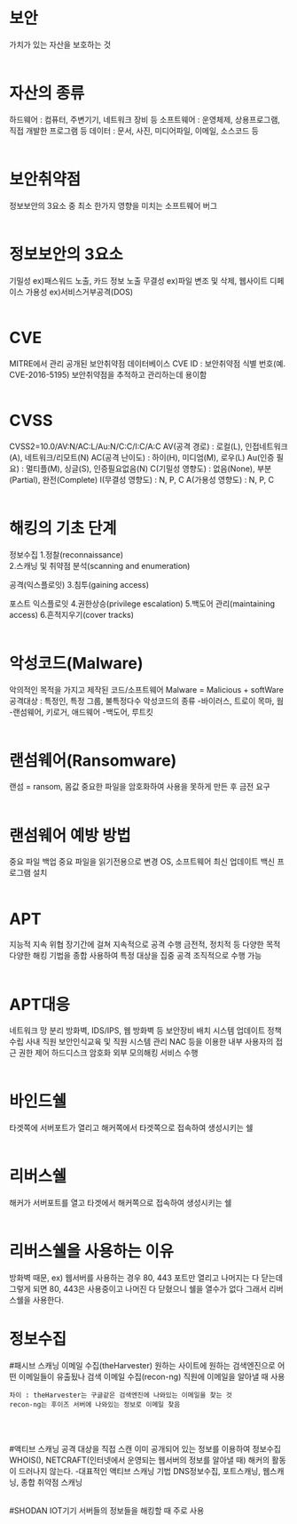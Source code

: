 # 보안 
가치가 있는 자산을 보호하는 것
<br></br>

# 자산의 종류 
하드웨어 : 컴퓨터, 주변기기, 네트워크 장비 등
소프트웨어 : 운영체제, 상용프로그램, 직접 개발한 프로그램 등
데이터 : 문서, 사진, 미디어파일, 이메일, 소스코드 등
<br></br>

# 보안취약점 
정보보안의 3요소 중 최소 한가지 영향을 미치는 소프트웨어 버그
<br></br>

# 정보보안의 3요소
기밀성 ex)패스워드 노출, 카드 정보 노출
무결성 ex)파일 변조 및 삭제, 웹사이트 디페이스
가용성 ex)서비스거부공격(DOS)
<br></br>

# CVE
MITRE에서 관리
공개된 보안취약점 데이터베이스
CVE ID : 보안취약점 식별 번호(예. CVE-2016-5195)
보안취약점을 추적하고 관리하는데 용이함
<br></br>

# CVSS
CVSS2=10.0/AV:N/AC:L/Au:N/C:C/I:C/A:C
AV(공격 경로) : 로컬(L), 인접네트워크(A), 네트워크/리모트(N)
AC(공격 난이도) : 하이(H), 미디엄(M), 로우(L)
Au(인증 필요) : 멀티플(M), 싱글(S), 인증필요없음(N)
C(기밀성 영향도) : 없음(None), 부분(Partial), 완전(Complete)
I(무결성 영향도) : N, P, C
A(가용성 영향도) : N, P, C
<br></br>

# 해킹의 기초 단계
정보수집
1.정찰(reconnaissance)					
2.스캐닝 및 취약점 분석(scanning and enumeration)      

공격(익스플로잇)
3.침투(gaining access)

포스트 익스플로잇
4.권한상승(privilege escalation)
5.백도어 관리(maintaining access)
6.흔적지우기(cover tracks)
<br></br>

# 악성코드(Malware)
악의적인 목적을 가지고 제작된 코드/소프트웨어
Malware = Malicious + softWare
공격대상 : 특정인, 특정 그룹, 불특정다수
악성코드의 종류
	-바이러스, 트로이 목마, 웜
	-랜섬웨어, 키로거, 애드웨어
	-백도어, 루트킷
<br></br>

# 랜섬웨어(Ransomware)
랜섬 = ransom, 몸값
중요한 파일을 암호화하여 사용을 못하게 만든 후 금전 요구
<br></br>

# 랜섬웨어 예방 방법
중요 파일 백업
중요 파일을 읽기전용으로 변경
OS, 소프트웨어 최신 업데이트
백신 프로그램 설치
<br></br> 

# APT
지능적 지속 위협
장기간에 걸쳐 지속적으로 공격 수행
금전적, 정치적 등 다양한 목적
다양한 해킹 기법을 종합 사용하여 특정 대상을 집중 공격
조직적으로 수행 가능
<br></br>

# APT대응
네트워크 망 분리
방화벽, IDS/IPS, 웹 방화벽 등 보안장비 배치
시스템 업데이트 정책 수립
사내 직원 보안인식교육 및 직원 시스템 관리
NAC 등을 이용한 내부 사용자의 접근 권한 제어
하드디스크 암호화
외부 모의해킹 서비스 수행
<br></br>

# 바인드쉘
타겟쪽에 서버포트가 열리고 해커쪽에서 타겟쪽으로 접속하여 생성시키는 쉘
<br></br>

# 리버스쉘
해커가 서버포트를 열고 타겟에서 해커쪽으로 접속하여 생성시키는 쉘
<br></br>

# 리버스쉘을 사용하는 이유
방화벽 때문, ex) 웹서버를 사용하는 경우 80, 443 포트만 열리고 나머지는 다 닫는데 그렇게 되면 80, 443은 사용중이고 나머진 다 닫혔으니 쉘을 열수가 없다 그래서 리버스쉘을 사용한다.

# 정보수집
#패시브 스캐닝
	이메일 수집(theHarvester)
	원하는 사이트에 원하는 검색엔진으로 어떤 이메일들이 유출됬나 검색
	이메일 수집(recon-ng)
	직원에 이메일을 알아낼 때 사용

	차이 : theHarvester는 구글같은 검색엔진에 나와있는 이메일을 찾는 것
	recon-ng는 후이즈 서버에 나와있는 정보로 이메일 찾음
<br></br>

#액티브 스캐닝
공격 대상을 직접 스캔
이미 공개되어 있는 정보를 이용하여 정보수집
WHOIS(), NETCRAFT(인터넷에서 운영되는 웹서버의 정보를 알아낼 때)
해커의 활동이 드러나지 않는다.
	-대표적인 액티브 스캐닝 기법
	DNS정보수집, 포트스캐닝, 웹스캐닝, 종합 취약점 스캐닝
<br></br>

#SHODAN
IOT기기 서버들의 정보들을 해킹할 때 주로 사용
<br></br>
